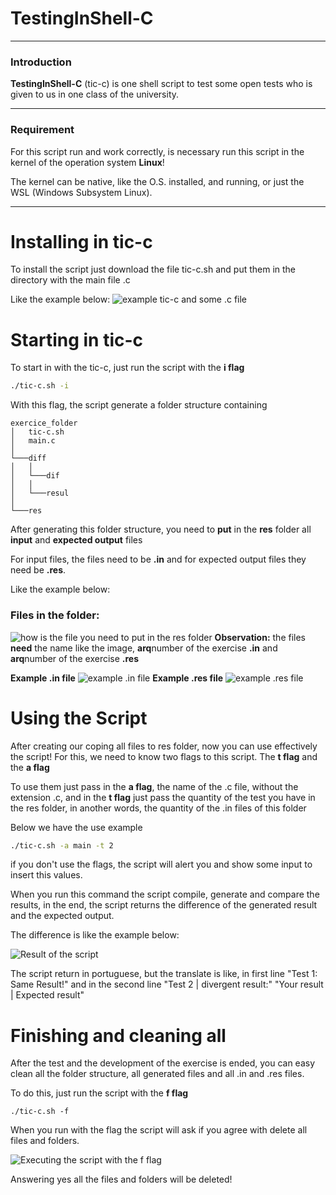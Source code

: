 # TestingInShell-C
___

### Introduction
**TestingInShell-C** (tic-c) is one shell script to test some open tests who is given to us in one class of the university.

---
### Requirement
For this script run and work correctly, is necessary run this script in the kernel of the operation system **Linux**!

The kernel can be native, like the O.S. installed, and running, or just the WSL (Windows Subsystem Linux).

---
# Installing in tic-c
To install the script just download the file tic-c.sh and put them in the directory with the main file .c


Like the example below:
![example tic-c and some .c file](https://i.imgur.com/tQFl4K0.png)

# Starting in tic-c
To start in with the tic-c, just run the script with the **i flag**

```bash
./tic-c.sh -i
```

With this flag, the script generate a folder structure containing 
```
exercice_folder
│   tic-c.sh
│   main.c
│
└───diff
│   │
│   └───dif 
│   │
│   └───resul
│   
└───res
```

After generating this folder structure, you need to **put** in the **res** folder all **input** and **expected output** files

For input files, the files need to be **.in** and for expected output files they need be **.res**.

Like the example below:

### Files in the folder:
![how is the file you need to put in the res folder](https://i.imgur.com/tfVqQVc.png)
**Observation:** the files **need** the name like the image, **arq**number of the exercise **.in** and **arq**number of the exercise **.res**

**Example .in file**
![example .in file](https://i.imgur.com/8CiAOJB.png)
**Example .res file**
![example .res file](https://i.imgur.com/6wAVGja.png)

# Using the Script
After creating our coping all files to res folder, now you can use effectively the script!
For this, we need to know two flags to this script.
The **t flag**  and the **a flag**

To use them just pass in the **a flag**, the name of the .c file, without the extension .c, and in the **t flag** just pass the quantity of the test you have in the res folder, in another words, the quantity of the .in files of this folder

Below we have the use example

```bash
./tic-c.sh -a main -t 2
```
if you don't use the flags, the script will alert you and show some input to insert this values.

When you run this command the script compile, generate and compare the results, in the end, the script returns the difference of the generated result and the expected output.

The difference is like the example below:

![Result of the script](https://i.imgur.com/dDGS6Vq.png)

The script return in portuguese, but the translate is like, 
in first line "Test 1: Same Result!" and in the second line
 "Test 2 | divergent result:"
"Your result | Expected result"


# Finishing and cleaning all
After the test and the development of the exercise is ended, you can easy clean all the folder structure, all generated files and all .in and .res files.

To do this, just run the script with the **f flag**
```shell
./tic-c.sh -f
```

When you run with the flag the script will ask if you agree with delete all files and folders.

![Executing the script with the f flag](https://i.imgur.com/ffdZaSo.png)

Answering yes all the files and folders will be deleted!